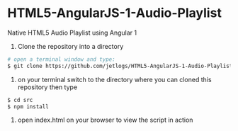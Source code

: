 # HTML5-AngularJS-1-Audio-Playlist
Native HTML5 Audio Playlist using Angular 1

1. Clone the repository into a directory

  ```bash
  # open a terminal window and type:
  $ git clone https://github.com/jetlogs/HTML5-AngularJS-1-Audio-Playlist.git
  ```

1. on your terminal switch to the directory where you can cloned this repository then type

  ```bash
  $ cd src
  $ npm install
  ```

1. open index.html on your browser to view the script in action